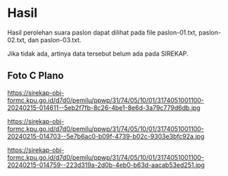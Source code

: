 # Hasil

Hasil perolehan suara paslon dapat dilihat pada file paslon-01.txt, paslon-02.txt, dan paslon-03.txt.

Jika tidak ada, artinya data tersebut belum ada pada SIREKAP.

## Foto C Plano

https://sirekap-obj-formc.kpu.go.id/d7d0/pemilu/ppwp/31/74/05/10/01/3174051001100-20240215-014611--5eb2f7fb-8c26-4be1-8e6d-3a79c779d6db.jpg

https://sirekap-obj-formc.kpu.go.id/d7d0/pemilu/ppwp/31/74/05/10/01/3174051001100-20240215-014703--5e7b6ac0-b09f-4739-b02c-9303e3bfc92a.jpg

https://sirekap-obj-formc.kpu.go.id/d7d0/pemilu/ppwp/31/74/05/10/01/3174051001100-20240215-014759--223d319a-2d0b-4eb0-b63d-aacab53ed251.jpg
